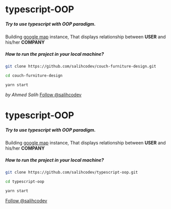 # typescript-OOP

##### Try to use typescript with OOP paradigm.

Building [google map](https://developers.google.com/maps) instance, That displays relationship between **USER** and his/her **COMPANY**

##### How to run the project in your local machine?

```bash
git clone https://github.com/salihcodev/couch-furniture-design.git
```

```bash
cd couch-furniture-design
```

```bash
yarn start
```

_by Ahmed Salih_
<a href="https://twitter.com/salihcodev?ref_src=twsrc%5Etfw" class="twitter-follow-button" data-show-count="false">Follow @salihcodev</a>

# typescript-OOP

##### Try to use typescript with OOP paradigm.

Building [google map](https://developers.google.com/maps) instance, That displays relationship between **USER** and his/her **COMPANY**

##### How to run the project in your local machine?

```bash
git clone https://github.com/salihcodev/typescript-oop.git
```

```bash
cd typescript-oop 
```

```bash
yarn start
```

<a href="https://twitter.com/salihcodev?ref_src=twsrc%5Etfw" class="twitter-follow-button" data-show-count="false">Follow @salihcodev</a>
